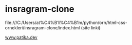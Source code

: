 # insragram-clone

file:///C:/Users/at%C4%B1l%C4%B1m/python/orn/html-css-ornekleri/insragram-clone/index.html (site linki)

www.patika.dev

